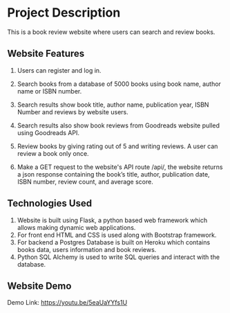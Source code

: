 # Project Description
This is a book review website where users can search and review books.

## Website Features

1. Users can register and log in.

2. Search books from a database of 5000 books using book name, author name or ISBN number.

3. Search results show book title, author name, publication year, ISBN Number and reviews by website users.

4. Search results also show book reviews from Goodreads website pulled using Goodreads API.

5. Review books by giving rating out of 5 and writing reviews. A user can review a book only once.

6. Make a GET request to the website's API route /api/<isbn>, the website returns a json response containing the book’s title, author, publication date, ISBN number, review count, and average score.
  
## Technologies Used

1. Website is built using Flask, a python based web framework which allows making dynamic web applications.
2. For front end HTML and CSS is used along with Bootstrap framework.
3. For backend a Postgres Database is built on Heroku which contains books data, users information and book reviews.
4. Python SQL Alchemy is used to write SQL queries and interact with the database.

## Website Demo
Demo Link: https://youtu.be/5eaUaYYfs1U
